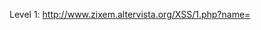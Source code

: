 Level 1: [http://www.zixem.altervista.org/XSS/1.php?name=<script>alert(1337)</script>](https://zixem.altervista.org/XSS/1.php?name=%3Cscript%3Ealert(1)%3C/script%3E)

